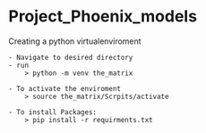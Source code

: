 # Project_Phoenix_models

Creating a python virtualenviroment

	- Navigate to desired directory
	- run 
		> python -m venv the_matrix

	- To activate the enviroment
		> source the_matrix/Scrpits/activate 

	- To install Packages:
		> pip install -r requirments.txt 
	
